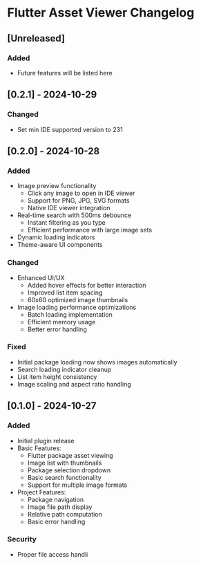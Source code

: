 <!-- Keep a Changelog guide -> https://keepachangelog.com -->

# Flutter Asset Viewer Changelog

## [Unreleased]
### Added
- Future features will be listed here

## [0.2.1] - 2024-10-29
### Changed
- Set min IDE supported version to 231

## [0.2.0] - 2024-10-28
### Added
- Image preview functionality
    - Click any image to open in IDE viewer
    - Support for PNG, JPG, SVG formats
    - Native IDE viewer integration
- Real-time search with 500ms debounce
    - Instant filtering as you type
    - Efficient performance with large image sets
- Dynamic loading indicators
- Theme-aware UI components

### Changed
- Enhanced UI/UX
    - Added hover effects for better interaction
    - Improved list item spacing
    - 60x60 optimized image thumbnails
- Image loading performance optimizations
    - Batch loading implementation
    - Efficient memory usage
    - Better error handling

### Fixed
- Initial package loading now shows images automatically
- Search loading indicator cleanup
- List item height consistency
- Image scaling and aspect ratio handling

## [0.1.0] - 2024-10-27
### Added
- Initial plugin release
- Basic Features:
    - Flutter package asset viewing
    - Image list with thumbnails
    - Package selection dropdown
    - Basic search functionality
    - Support for multiple image formats
- Project Features:
    - Package navigation
    - Image file path display
    - Relative path computation
    - Basic error handling

### Security
- Proper file access handli